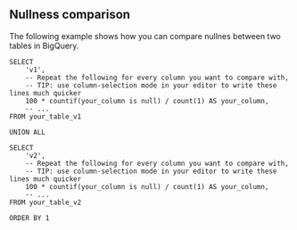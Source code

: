 ## Nullness comparison

The following example shows how you can compare nullnes between two tables in BigQuery.


```bigquery
SELECT 
    'v1',
    -- Repeat the following for every column you want to compare with,
    -- TIP: use column-selection mode in your editor to write these lines much quicker
    100 * countif(your_column is null) / count(1) AS your_column,
    -- ...
FROM your_table_v1

UNION ALL

SELECT
    'v2',
    -- Repeat the following for every column you want to compare with,
    -- TIP: use column-selection mode in your editor to write these lines much quicker
    100 * countif(your_column is null) / count(1) AS your_column,
    -- ...
FROM your_table_v2

ORDER BY 1
```